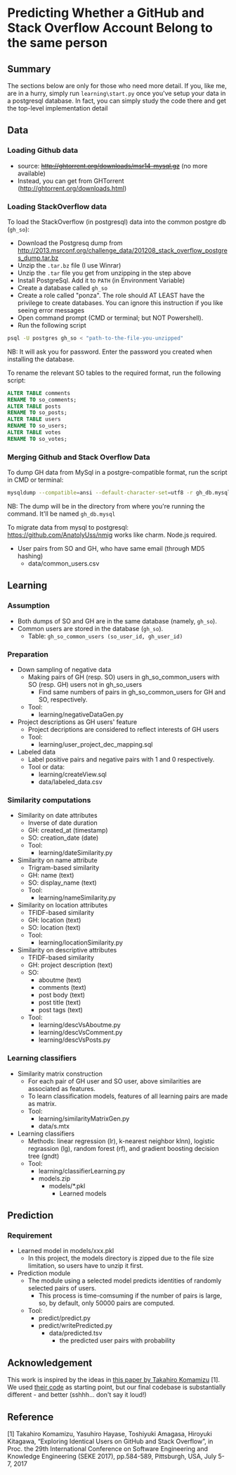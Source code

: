 # Predicting Whether a GitHub and Stack Overflow Account Belong to the same person

## Summary
The sections below are only for those who need more detail. If you, like me, are in a hurry, simply run `learning\start.py` once you've setup your data in a postgresql database. In fact, you can simply study the code there and get the top-level implementation detail

## Data 

### Loading Github data
- source: ~~http://ghtorrent.org/downloads/msr14-mysql.gz~~ (no more available)
- Instead, you can get from GHTorrent (http://ghtorrent.org/downloads.html)

### Loading StackOverflow data
To load the StackOverflow (in postgresql) data into the common postgre db (`gh_so`):
- Download the Postgresq dump from http://2013.msrconf.org/challenge_data/201208_stack_overflow_postgres_dump.tar.bz
- Unzip the `.tar.bz` file (I use Winrar)
- Unzip the `.tar` file you get from unzipping in the step above
- Install PostgreSql. Add it to `PATH` (in Environment Variable)
- Create a database called `gh_so`
- Create a role called "ponza". The role should AT LEAST have the privilege to create databases. You can ignore this instruction if you like seeing error messages
- Open command prompt (CMD or terminal; but NOT Powershell). 
- Run the following script
```bash
psql -U postgres gh_so < "path-to-the-file-you-unzipped"
```
NB: It will ask you for password. Enter the password you created when installing the database.

To rename the relevant SO tables to the required format, run the following script:
```sql
ALTER TABLE comments
RENAME TO so_comments;
ALTER TABLE posts
RENAME TO so_posts;
ALTER TABLE users
RENAME TO so_users;
ALTER TABLE votes
RENAME TO so_votes;
```

### Merging Github and Stack Overflow Data
To dump GH data from MySql in a postgre-compatible format, run the script in CMD or terminal:
```bash
mysqldump --compatible=ansi --default-character-set=utf8 -r gh_db.mysql -u root -p gh_db
```

NB: The dump will be in the directory from where you're running the command. It'll be named `gh_db.mysql`

To migrate data from mysql to postgresql:
	https://github.com/AnatolyUss/nmig works like charm. Node.js required.

- User pairs from SO and GH, who have same email (through MD5 hashing)
  - data/common_users.csv

## Learning

### Assumption
- Both dumps of SO and GH are in the same database (namely, `gh_so`).
- Common users are stored in the database (`gh_so`).
	- Table: `gh_so_common_users (so_user_id, gh_user_id)`

### Preparation
- Down sampling of negative data
	- Making pairs of GH (resp. SO) users in gh_so_common_users with SO (resp. GH) users not in gh_so_users 
		- Find same numbers of pairs in gh_so_common_users for GH and SO, respectively.
	- Tool:
		- learning/negativeDataGen.py
- Project descriptions as GH users' feature
	- Project decriptions are considered to reflect interests of GH users 
	- Tool:
		- learning/user_project_dec_mapping.sql
- Labeled data
	- Label positive pairs and negative pairs with 1 and 0 respectively.
	- Tool or data:
		- learning/createView.sql
		- data/labeled_data.csv

### Similarity computations
- Similarity on date attributes
	- Inverse of date duration
	- GH: created_at (timestamp)
	- SO: creation_date (date)
	- Tool:
		- learning/dateSimilarity.py
- Similarity on name attribute
	- Trigram-based similarity
	- GH: name (text)
	- SO: display_name (text)
	- Tool:
		- learning/nameSimilarity.py
- Similarity on location attributes
	- TFIDF-based similarity 
	- GH: location (text)
	- SO: location (text)
	- Tool:
		- learning/locationSimilarity.py
- Similarity on descriptive attributes
	- TFIDF-based similarity
	- GH: project description (text)
	- SO:
		- aboutme (text)
		- comments (text)
		- post body (text)
		- post title (text)
		- post tags (text)
	- Tool:
		- learning/descVsAboutme.py
		- learning/descVsComment.py
		- learning/descVsPosts.py

### Learning classifiers
- Similarity matrix construction
	- For each pair of GH user and SO user, above similarities are associated as features. 
	- To learn classification models, features of all learning pairs are made as matrix.
	- Tool:
		- learning/similarityMatrixGen.py
		- data/s.mtx
- Learning classifiers
	- Methods: linear regression (lr), k-nearest neighbor klnn), logistic regrassion (lg),
		random forest (rf), and gradient boosting decision tree (gndt)
	- Tool:
		- learning/classifierLearning.py
		- models.zip
			- models/*.pkl
				- Learned models


## Prediction

### Requirement
- Learned model in models/xxx.pkl
	- In this project, the models directory is zipped due to the file size limitation,
		so users have to unzip it first.
- Prediction module
	- The module using a selected model predicts identities of randomly selected pairs of users. 
		- This process is time-comsuming if the number of pairs is large, so, by default,
			only 50000 pairs are computed. 
	- Tool:
		- predict/predict.py
		- predict/writePredicted.py
			- data/predicted.tsv
				- the predicted user pairs with probability


## Acknowledgement
This work is inspired by the ideas in [this paper by Takahiro Komamizu](http://dx.doi.org/10.18293/SEKE2017-109) [1]. We used [their code](https://github.com/Taka-Coma/PJD_GHSO) as starting point, but our final codebase is substantially different - and better (sshhh... don't say it loud!)

## Reference
[1] Takahiro Komamizu, Yasuhiro Hayase, Toshiyuki Amagasa, Hiroyuki Kitagawa, 
“Exploring Identical Users on GitHub and Stack Overflow”, 
in Proc. the 29th International Conference on Software Engineering and Knowledge Engineering (SEKE 2017), 
pp.584-589, Pittsburgh, USA, July 5-7, 2017